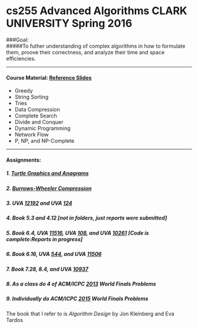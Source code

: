 # cs255 Advanced Algorithms CLARK UNIVERSITY Spring 2016

###Goal:  
#####To futher understanding of complex algorithms in how to formulate them, proove their correctness, and analyze their time and space efficiencies. 
___
#### Course Material: [Reference Slides](http://www.cs.clarku.edu/~lhan/courses/cs255/references.php)
+ Greedy
+ String Sorting
+ Tries
+ Data Compression
+ Complete Search
+ Divide and Conquer
+ Dynamic Programming
+ Network Flow
+ P, NP, and NP-Complete

---

#### Assignments:

##### 1. [Turtle Graphics and Anagrams](http://www.cs.clarku.edu/~lhan/courses/cs255/hw1.pdf)

##### 2. [Burrows-Wheeler Compression](http://www.cs.princeton.edu/courses/archive/fall15/cos226/assignments/burrows.html)

##### 3. UVA [12192](https://uva.onlinejudge.org/index.php?option=com_onlinejudge&Itemid=8&page=show_problem&problem=3344)  and UVA [124](https://uva.onlinejudge.org/index.php?option=com_onlinejudge&Itemid=8&page=show_problem&problem=60)

##### 4. Book 5.3 and  4.12 [not in folders, just reports were submitted]

##### 5. Book 6.4, UVA [11516](https://uva.onlinejudge.org/index.php?option=com_onlinejudge&Itemid=8&page=show_problem&problem=2511), UVA  [108](https://uva.onlinejudge.org/index.php?option=com_onlinejudge&Itemid=8&page=show_problem&problem=44), and UVA [10261](https://uva.onlinejudge.org/index.php?option=com_onlinejudge&Itemid=8&page=show_problem&problem=1202) [Code is complete:Reports in progress]

##### 6. Book 6.16, UVA [544](https://uva.onlinejudge.org/index.php?option=com_onlinejudge&Itemid=8&page=show_problem&problem=485), and UVA [11506](https://uva.onlinejudge.org/index.php?option=com_onlinejudge&Itemid=8&page=show_problem&problem=2501)

##### 7. Book 7.28, 8.4, and UVA [10937](https://uva.onlinejudge.org/index.php?option=com_onlinejudge&Itemid=8&page=show_problem&problem=1878)

##### 8. As a class do 4 of ACM/ICPC [2013](https://uva.onlinejudge.org/index.php?option=com_onlinejudge&Itemid=8&category=821) World Finals Problems

##### 9. Individually do ACM/ICPC [2015](https://uva.onlinejudge.org/index.php?option=com_onlinejudge&Itemid=8&category=865) World Finals Problems

The book that I refer to is _Algorithm Design_ by Jon Kleinberg and Eva Tardos 